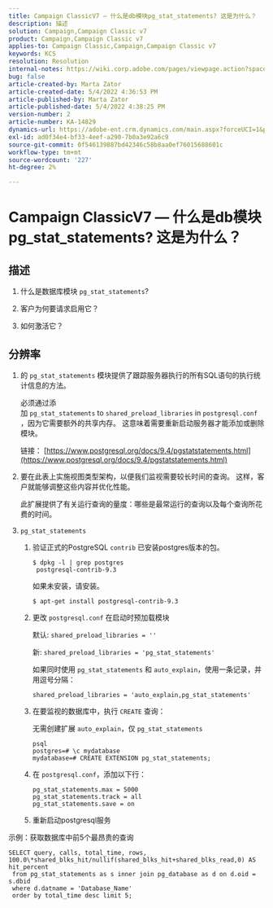 ```yaml
---
title: Campaign ClassicV7 — 什么是db模块pg_stat_statements? 这是为什么？
description: 描述
solution: Campaign,Campaign Classic v7
product: Campaign,Campaign Classic v7
applies-to: Campaign Classic,Campaign,Campaign Classic v7
keywords: KCS
resolution: Resolution
internal-notes: https://wiki.corp.adobe.com/pages/viewpage.action?spaceKey=neolane&title=Database+performance+optimization+-+Identify+bottleneck+queries+with+execution+statistics#Databaseperformanceoptimization-Identifybottleneckquerieswithexecutionstatistics-pg_stat_statements
bug: false
article-created-by: Marta Zator
article-created-date: 5/4/2022 4:36:53 PM
article-published-by: Marta Zator
article-published-date: 5/4/2022 4:38:25 PM
version-number: 2
article-number: KA-14829
dynamics-url: https://adobe-ent.crm.dynamics.com/main.aspx?forceUCI=1&pagetype=entityrecord&etn=knowledgearticle&id=aa74c765-c8cb-ec11-a7b5-6045bd00d4f5
exl-id: ad0f34e4-bf33-4eef-a290-7b0a3e92a6c9
source-git-commit: 0f546139887bd42346c58b8aa0ef76015688601c
workflow-type: tm+mt
source-wordcount: '227'
ht-degree: 2%

---
```


# Campaign ClassicV7 — 什么是db模块pg_stat_statements? 这是为什么？

## 描述

1. 什么是数据库模块 `pg_stat_statements`?

1. 客户为何要请求启用它？

1. 如何激活它？

## 分辨率

1. 的 `pg_stat_statements` 模块提供了跟踪服务器执行的所有SQL语句的执行统计信息的方法。

   必须通过添加 `pg_stat_statements` to `shared_preload_libraries` in `postgresql.conf`，因为它需要额外的共享内存。 这意味着需要重新启动服务器才能添加或删除模块。

   链接： [https://www.postgresql.org/docs/9.4/pgstatstatements.html](https://www.postgresql.org/docs/9.4/pgstatstatements.html)

1. 要在此表上实施视图类型架构，以便我们监视需要较长时间的查询。 这样，客户就能够调整这些内容并优化性能。

   此扩展提供了有关运行查询的量度：哪些是最常运行的查询以及每个查询所花费的时间。

1. `pg_stat_statements`

   1. 验证正式的PostgreSQL `contrib` 已安装postgres版本的包。

      ```
      $ dpkg -l | grep postgres
       postgresql-contrib-9.3
      ```

      如果未安装，请安装。

      ```
      $ apt-get install postgresql-contrib-9.3
      ```

   1. 更改 `postgresql.conf` 在启动时预加载模块

      默认: `shared_preload_libraries = ''`

      新: `shared_preload_libraries = 'pg_stat_statements'`

      如果同时使用 `pg_stat_statements` 和 `auto_explain`，使用一条记录，并用逗号分隔：

      ```
      shared_preload_libraries = 'auto_explain,pg_stat_statements'
      ```

   1. 在要监视的数据库中，执行 `CREATE` 查询：

      无需创建扩展 `auto_explain`，仅 `pg_stat_statements`

      ```
      psql
      postgres=# \c mydatabase
      mydatabase=# CREATE EXTENSION pg_stat_statements;
      ```

   1. 在 `postgresql.conf`，添加以下行：

      ```
      pg_stat_statements.max = 5000
      pg_stat_statements.track = all
      pg_stat_statements.save = on
      ```

   1. 重新启动postgresql服务

示例：获取数据库中前5个最昂贵的查询

```
SELECT query, calls, total_time, rows, 100.0\*shared_blks_hit/nullif(shared_blks_hit+shared_blks_read,0) AS hit_percent
 from pg_stat_statements as s inner join pg_database as d on d.oid = s.dbid
 where d.datname = 'Database_Name'
 order by total_time desc limit 5;
```
